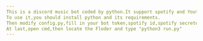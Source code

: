 ```yaml
---
This is a discord music bot coded by python.It support spotify and Youtube link.  
To use it,you should install python and its requirements.  
Then modify config.py,fill in your bot token,spotify id,spotify secrete,and so on.  
At last,open cmd,then locate the Floder and type "python3 run.py"  
---
```

